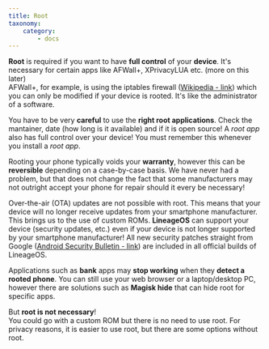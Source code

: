 ```yaml
---
title: Root
taxonomy:
    category:
        - docs
---
```


**Root** is required if you want to have **full control** of your **device**. It's necessary for certain apps like AFWall+, XPrivacyLUA etc. (more on this later)<br>
AFWall+, for example, is using the iptables firewall ([Wikipedia - link](https://en.wikipedia.org/wiki/Iptables)) which you can only be modified if your device is rooted. It's like the administrator of a software.

You have to be very **careful** to use the **right root applications**. Check the mantainer, date (how long is it available) and if it is open source! A _root app_ also has full control over your device! You must remember this whenever you install a _root app_.

Rooting your phone typically voids your **warranty**, however this can be **reversible** depending on a case-by-case basis. We have never had a problem, but that does not change the fact that some manufacturers may not outright accept your phone for repair should it every be necessary!

Over-the-air (OTA) updates are not possible with root. This means that your device will no longer receive updates from your smartphone manufacturer. This brings us to the use of custom ROMs. **LineageOS** can support your device (security updates, etc.) even if your device is not longer supported by your smartphone manufacturer! All new security patches straight from Google ([Android Security Bulletin - link](https://source.android.com/security/bulletin)) are included in all official builds of LineageOS. 

Applications such as **bank** apps may **stop working** when they **detect a rooted phone**. You can still use your web browser or a laptop/desktop PC, however there are solutions such as **Magisk hide** that can hide root for specific apps.

But **root is not necessary**!<br>
You could go with a custom ROM but there is no need to use root. For privacy reasons, it is easier to use root, but there are some options without root.
